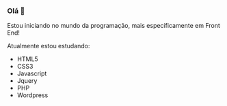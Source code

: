 ### Olá 👋

Estou iniciando no mundo da programação, mais específicamente em Front End!

Atualmente estou estudando:
- HTML5
- CSS3
- Javascript
- Jquery
- PHP
- Wordpress


